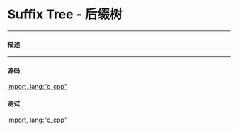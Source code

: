 <script type="text/javascript" src="https://cdn.mathjax.org/mathjax/latest/MathJax.js?config=TeX-AMS-MML_HTMLorMML"/></script>

# Suffix Tree - 后缀树

--------

#### 描述

--------

#### 源码

[import, lang:"c_cpp"](../../../src/DataStructure/SuffixTree.h)

#### 测试

[import, lang:"c_cpp"](../../../src/DataStructure/SuffixTree.cpp)
